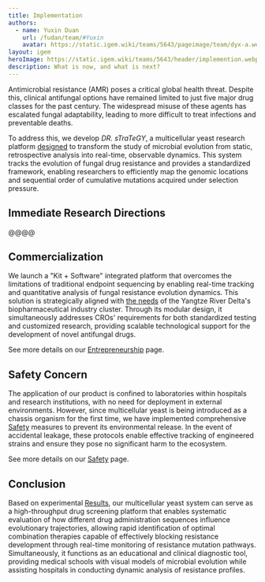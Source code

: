 ```yaml
---
title: Implementation
authors:
  - name: Yuxin Duan
    url: /fudan/team/#Yuxin
    avatar: https://static.igem.wiki/teams/5643/pageimage/team/dyx-a.webp
layout: igem 
heroImage: https://static.igem.wiki/teams/5643/header/implemention.webp
description: What is now, and what is next?
---
```


Antimicrobial resistance (AMR) poses a critical global health threat. Despite this, clinical antifungal options have remained limited to just five major drug classes for the past century. The widespread misuse of these agents has escalated fungal adaptability, leading to more difficult to treat infections and preventable deaths. 

To address this, we develop *DR.&nbsp;sTraTeGY*, a multicellular yeast research platform [designed](/design/) to transform the study of microbial evolution from static, retrospective analysis into real-time, observable dynamics. This system tracks the evolution of fungal drug resistance and provides a standardized framework, enabling researchers to efficiently map the genomic locations and sequential order of cumulative mutations acquired under selection pressure.

## Immediate Research Directions

@@@@

## Commercialization

We launch a "Kit + Software" integrated platform that overcomes the limitations of traditional endpoint sequencing by enabling real-time tracking and quantitative analysis of fungal resistance evolution dynamics. This solution is strategically aligned with [the needs](/human-practices/#dialogue-with-mr-jie-chen-1) of the Yangtze River Delta's biopharmaceutical industry cluster. Through its modular design, it simultaneously addresses CROs' requirements for both standardized testing and customized research, providing scalable technological support for the development of novel antifungal drugs.

See more details on our [Entrepreneurship](/entrepreneurship/) page.

## Safety Concern

The application of our product is confined to laboratories within hospitals and research institutions, with no need for deployment in external environments. However, since multicellular yeast is being introduced as a chassis organism for the first time, we have implemented comprehensive [Safety](/safety/) measures to prevent its environmental release. In the event of accidental leakage, these protocols enable effective tracking of engineered strains and ensure they pose no significant harm to the ecosystem.

See more details on our [Safety](/safety/) page.

## Conclusion

Based on experimental [Results](/results/), our multicellular yeast system can serve as a high-throughput drug screening platform that enables systematic evaluation of how different drug administration sequences influence evolutionary trajectories, allowing rapid identification of optimal combination therapies capable of effectively blocking resistance development through real-time monitoring of resistance mutation pathways. Simultaneously, it functions as an educational and clinical diagnostic tool, providing medical schools with visual models of microbial evolution while assisting hospitals in conducting dynamic analysis of resistance profiles.
